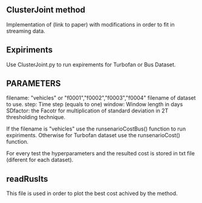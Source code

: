 ## ClusterJoint method

Implementation of (link to paper) with modifications in order to fit in streaming data.

## Expiriments

Use ClusterJoint.py to run expirements for Turbofan or Bus Dataset.

## PARAMETERS 



filename: "vehicles" or "f0001","f0002","f0003","f0004"  filename of dataset to use.
step: Time step (equals to one)
window: Window length in days
SDfactor: the Facotr for multiplication of standard deviation in 2T thresholding technique.

If the filename is "vehicles" use the runsenarioCostBus() function to run expiriments.
Otherwise for Turbofan dataset use the runsenarioCost() function.

For every test the hyperparameters and the resulted cost is stored in txt file (diferent for each dataset). 


## readRuslts

This file is used in order to plot the best cost achived by the method.
